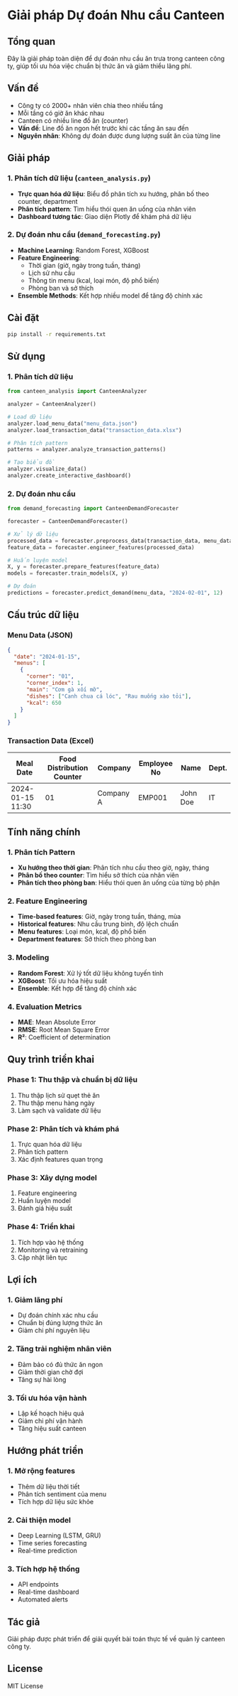 # Giải pháp Dự đoán Nhu cầu Canteen

## Tổng quan

Đây là giải pháp toàn diện để dự đoán nhu cầu ăn trưa trong canteen công ty, giúp tối ưu hóa việc chuẩn bị thức ăn và giảm thiểu lãng phí.

## Vấn đề

- Công ty có 2000+ nhân viên chia theo nhiều tầng
- Mỗi tầng có giờ ăn khác nhau
- Canteen có nhiều line đồ ăn (counter)
- **Vấn đề**: Line đồ ăn ngon hết trước khi các tầng ăn sau đến
- **Nguyên nhân**: Không dự đoán được dung lượng suất ăn của từng line

## Giải pháp

### 1. Phân tích dữ liệu (`canteen_analysis.py`)

- **Trực quan hóa dữ liệu**: Biểu đồ phân tích xu hướng, phân bố theo counter, department
- **Phân tích pattern**: Tìm hiểu thói quen ăn uống của nhân viên
- **Dashboard tương tác**: Giao diện Plotly để khám phá dữ liệu

### 2. Dự đoán nhu cầu (`demand_forecasting.py`)

- **Machine Learning**: Random Forest, XGBoost
- **Feature Engineering**: 
  - Thời gian (giờ, ngày trong tuần, tháng)
  - Lịch sử nhu cầu
  - Thông tin menu (kcal, loại món, độ phổ biến)
  - Phòng ban và sở thích
- **Ensemble Methods**: Kết hợp nhiều model để tăng độ chính xác

## Cài đặt

```bash
pip install -r requirements.txt
```

## Sử dụng

### 1. Phân tích dữ liệu

```python
from canteen_analysis import CanteenAnalyzer

analyzer = CanteenAnalyzer()

# Load dữ liệu
analyzer.load_menu_data("menu_data.json")
analyzer.load_transaction_data("transaction_data.xlsx")

# Phân tích pattern
patterns = analyzer.analyze_transaction_patterns()

# Tạo biểu đồ
analyzer.visualize_data()
analyzer.create_interactive_dashboard()
```

### 2. Dự đoán nhu cầu

```python
from demand_forecasting import CanteenDemandForecaster

forecaster = CanteenDemandForecaster()

# Xử lý dữ liệu
processed_data = forecaster.preprocess_data(transaction_data, menu_data)
feature_data = forecaster.engineer_features(processed_data)

# Huấn luyện model
X, y = forecaster.prepare_features(feature_data)
models = forecaster.train_models(X, y)

# Dự đoán
predictions = forecaster.predict_demand(menu_data, "2024-02-01", 12)
```

## Cấu trúc dữ liệu

### Menu Data (JSON)
```json
{
  "date": "2024-01-15",
  "menus": [
    {
      "corner": "01",
      "corner_index": 1,
      "main": "Cơm gà xối mỡ",
      "dishes": ["Canh chua cá lóc", "Rau muống xào tỏi"],
      "kcal": 650
    }
  ]
}
```

### Transaction Data (Excel)
| Meal Date | Food Distribution Counter | Company | Employee No | Name | Dept. |
|-----------|--------------------------|---------|-------------|------|-------|
| 2024-01-15 11:30 | 01 | Company A | EMP001 | John Doe | IT |

## Tính năng chính

### 1. Phân tích Pattern
- **Xu hướng theo thời gian**: Phân tích nhu cầu theo giờ, ngày, tháng
- **Phân bố theo counter**: Tìm hiểu sở thích của nhân viên
- **Phân tích theo phòng ban**: Hiểu thói quen ăn uống của từng bộ phận

### 2. Feature Engineering
- **Time-based features**: Giờ, ngày trong tuần, tháng, mùa
- **Historical features**: Nhu cầu trung bình, độ lệch chuẩn
- **Menu features**: Loại món, kcal, độ phổ biến
- **Department features**: Sở thích theo phòng ban

### 3. Modeling
- **Random Forest**: Xử lý tốt dữ liệu không tuyến tính
- **XGBoost**: Tối ưu hóa hiệu suất
- **Ensemble**: Kết hợp để tăng độ chính xác

### 4. Evaluation Metrics
- **MAE**: Mean Absolute Error
- **RMSE**: Root Mean Square Error
- **R²**: Coefficient of determination

## Quy trình triển khai

### Phase 1: Thu thập và chuẩn bị dữ liệu
1. Thu thập lịch sử quẹt thẻ ăn
2. Thu thập menu hàng ngày
3. Làm sạch và validate dữ liệu

### Phase 2: Phân tích và khám phá
1. Trực quan hóa dữ liệu
2. Phân tích pattern
3. Xác định features quan trọng

### Phase 3: Xây dựng model
1. Feature engineering
2. Huấn luyện model
3. Đánh giá hiệu suất

### Phase 4: Triển khai
1. Tích hợp vào hệ thống
2. Monitoring và retraining
3. Cập nhật liên tục

## Lợi ích

### 1. Giảm lãng phí
- Dự đoán chính xác nhu cầu
- Chuẩn bị đúng lượng thức ăn
- Giảm chi phí nguyên liệu

### 2. Tăng trải nghiệm nhân viên
- Đảm bảo có đủ thức ăn ngon
- Giảm thời gian chờ đợi
- Tăng sự hài lòng

### 3. Tối ưu hóa vận hành
- Lập kế hoạch hiệu quả
- Giảm chi phí vận hành
- Tăng hiệu suất canteen

## Hướng phát triển

### 1. Mở rộng features
- Thêm dữ liệu thời tiết
- Phân tích sentiment của menu
- Tích hợp dữ liệu sức khỏe

### 2. Cải thiện model
- Deep Learning (LSTM, GRU)
- Time series forecasting
- Real-time prediction

### 3. Tích hợp hệ thống
- API endpoints
- Real-time dashboard
- Automated alerts

## Tác giả

Giải pháp được phát triển để giải quyết bài toán thực tế về quản lý canteen công ty.

## License

MIT License
